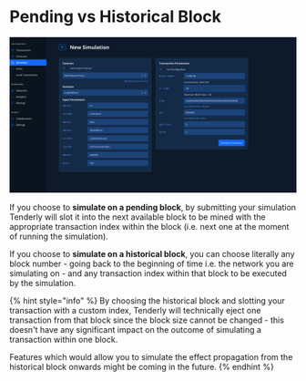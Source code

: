 # Pending vs Historical Block

![](<../../.gitbook/assets/Screenshot 2021-10-15 at 09.15.48.png>)

If you choose to **simulate on a pending block**, by submitting your simulation Tenderly will slot it into the next available block to be mined with the appropriate transaction index within the block (i.e. next one at the moment of running the simulation).

If you choose to **simulate on a historical block**, you can choose literally any block number - going back to the beginning of time i.e. the network you are simulating on - and any transaction index within that block to be executed by the simulation.

{% hint style="info" %}
By choosing the historical block and slotting your transaction with a custom index, Tenderly will technically eject one transaction from that block since the block size cannot be changed - this doesn't have any significant impact on the outcome of simulating a transaction within one block.



Features which would allow you to simulate the effect propagation from the historical block onwards might be coming in the future.
{% endhint %}

